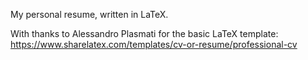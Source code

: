 My personal resume, written in LaTeX.

With thanks to Alessandro Plasmati for the basic LaTeX template: https://www.sharelatex.com/templates/cv-or-resume/professional-cv
